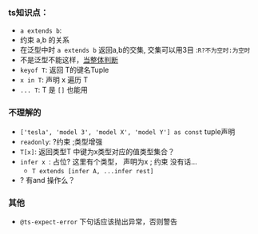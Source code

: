 ### ts知识点：
- ` a extends b `: 
 - 约束  a,b 的关系
 - 在泛型中时 `a extends b` 返回a,b的交集, 交集可以用3目 :`R?不为空时:为空时`
  - 不是泛型不能这样，[当整体判断](https://github.com/type-challenges/type-challenges/issues/54)
- `keyof T`:  返回 T的键名Tuple
- `x in T`: 声明 x  遍历 T 
- `... T`: T 是 `[]` 也能用


### 不理解的
- `['tesla', 'model 3', 'model X', 'model Y'] as const` tuple声明
- `readonly`: ?约束 ;类型增强
- `T[x]`: 返回类型T 中键为x类型对应的值类型集合？
- `infer x `: 占位? 这里有个类型， 声明为x ; 约束 没有话...
  - `T extends [infer A, ...infer rest]`
- ? 有and 操作么？

### 其他
- `@ts-expect-error` 下句话应该抛出异常，否则警告